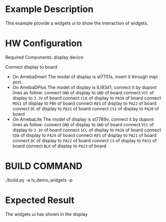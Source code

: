 # Example Description

This example provide a widgets ui to show the interaction of widgets.

# HW Configuration

Required Components: display device

Connect display to board
* On AmebaSmart
The model of display is st7701s, insert it through mipi port.
* On AmebaDPlus
The model of display is ILI9341, connect it by dupont lines as follow:
connect `GND` of display to `GND` of board
connect `VCC` of display to `3.3V` of board
connect `CLK` of display to `PA19` of board
connect `MOSI` of display to `PB6` of board
connect `RES` of display to `PA22` of board
connect `DC` of display to `PA21` of board
connect `CS1` of display to `PA20` of board
* On AmebaLite
The model of display is st7789v, connect it by dupont lines as follow:
connect `GND` of display to `GND` of board
connect `VCC` of display to `3.3V` of board
connect `SCL` of display to `PA28` of board
connect `SDA` of display to `PA29` of board
connect `RES` of display to `PA21` of board
connect `DC` of display to `PA22` of board
connect `CS` of display to `PA31` of board
connect `BLK` of display to `PA23` of board

# BUILD COMMAND
./build.py -a lv_demo_widgets -p

# Expected Result
The widgets ui has shown in the display
